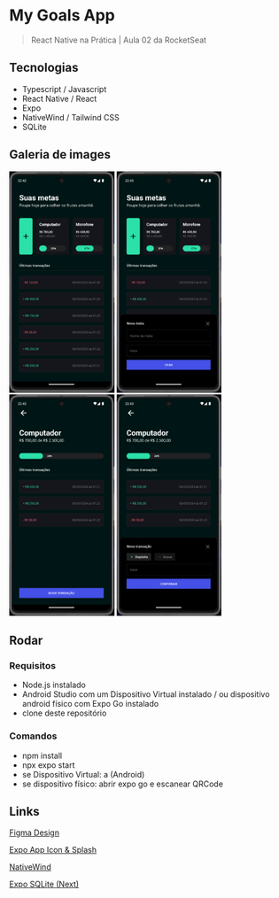 # My Goals App

> React Native na Prática | Aula 02 da RocketSeat

## Tecnologias

- Typescript / Javascript
- React Native / React
- Expo
- NativeWind / Tailwind CSS
- SQLite

## Galeria de images

<img src="https://raw.githubusercontent.com/rodolfoHOk/portfolio-img/main/images/my_goals_app_01.png" alt="My Goals App Imagem 01" height="400" />

<img src="https://raw.githubusercontent.com/rodolfoHOk/portfolio-img/main/images/my_goals_app_02.png" alt="My Goals App Imagem 02" height="400" />

<img src="https://raw.githubusercontent.com/rodolfoHOk/portfolio-img/main/images/my_goals_app_03.png" alt="My Goals App Imagem 03" height="400" />

<img src="https://raw.githubusercontent.com/rodolfoHOk/portfolio-img/main/images/my_goals_app_04.png" alt="My Goals App Imagem 04" height="400" />

## Rodar

### Requisitos

- Node.js instalado
- Android Studio com um Dispositivo Virtual instalado / ou dispositivo android físico com Expo Go instalado
- clone deste repositório

### Comandos

- npm install
- npx expo start
- se Dispositivo Virtual: a (Android)
- se dispositivo físico: abrir expo go e escanear QRCode

## Links

[Figma Design](<https://www.figma.com/file/f4kWfPncEMUZJrGq2uQmzw/MyGoals-App-(Community)>)

[Expo App Icon & Splash](https://www.figma.com/community/file/1155362909441341285)

[NativeWind](https://www.nativewind.dev/v4/getting-started/expo-router)

[Expo SQLite (Next)](https://docs.expo.dev/versions/latest/sdk/sqlite-next/)
